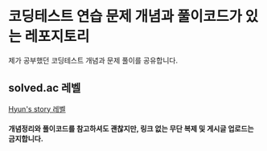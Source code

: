 # 코딩테스트 연습 문제 개념과 풀이코드가 있는 레포지토리


제가 공부했던 코딩테스트 개념과 문제 풀이를 공유합니다.


## solved.ac 레벨
[Hyun's story 레벨]





#### 개념정리와 풀이코드를 참고하셔도 괜찮지만, 링크 없는 무단 복제 및 게시글 업로드는 금지합니다.



[Hyun's story 레벨]: <https://solved.ac/profile/hoon00917>
